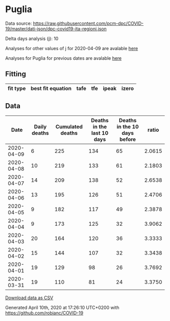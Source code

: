 # Puglia

Data source: https://raw.githubusercontent.com/pcm-dpc/COVID-19/master/dati-json/dpc-covid19-ita-regioni.json

Delta days analysis (j): 10

Analyses for other values of j for 2020-04-09 are avalable [here](../README.md)

Analyses for Puglia for previous dates are avalable [here](../../README.md)

## Fitting 
|fit type|best fit equation|tafe|tfe|ipeak|izero|
|-------|-----|--------|------|---|---|

## Data
|Date|Daily deaths|Cumulated deaths|Deaths in the last 10 days|Deaths in the 10 days before|ratio|
|----|----------|-----------|-------|--------------------|-----|
|2020-04-09|6|225|134|65|2.0615|
|2020-04-08|10|219|133|61|2.1803|
|2020-04-07|14|209|138|52|2.6538|
|2020-04-06|13|195|126|51|2.4706|
|2020-04-05|9|182|117|49|2.3878|
|2020-04-04|9|173|125|32|3.9062|
|2020-04-03|20|164|120|36|3.3333|
|2020-04-02|15|144|107|32|3.3438|
|2020-04-01|19|129|98|26|3.7692|
|2020-03-31|19|110|81|24|3.3750|

[Download data as CSV](COVID-19_puglia_j10_2020-04-09.csv)

Generated April 10th, 2020 at 17:26:10 UTC+0200 with https://github.com/robianc/COVID-19
